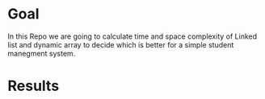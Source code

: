 # Goal

In this Repo we are going to calculate time and space complexity 
of Linked list and dynamic array to decide which is better for
a simple student manegment system.


# Results
